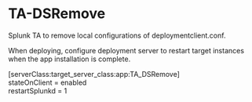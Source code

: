 # TA-DSRemove
Splunk TA to remove local configurations of deploymentclient.conf.

When deploying, configure deployment server to restart target instances when the app installation is complete.

[serverClass:target_server_class:app:TA_DSRemove]\
stateOnClient = enabled\
restartSplunkd = 1
